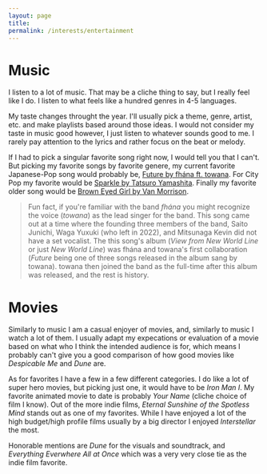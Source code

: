 ```yaml
---
layout: page
title: 
permalink: /interests/entertainment
---
```


# Music

I listen to a lot of music. That may be a cliche thing to say, but I really feel like I do. I listen to what feels like a hundred genres in 4-5 languages.

My taste changes throught the year. I'll usually pick a theme, genre, artist, etc. and make playlists based around those ideas. I would not consider my taste in music good however, I just listen to whatever sounds good to me. I rarely pay attention to the lyrics and rather focus on the beat or melody. 

If I had to pick a singular favorite song right now, I would tell you that I can't. But picking my favorite songs by favorite genere, my current favorite Japanese-Pop song would probably be, [Future by fhána ft. towana](https://open.spotify.com/track/0vdw3w47fXIAT7bvMDruky?si=f6b662f3bab44ca2). For City Pop my favorite would be [Sparkle by Tatsuro Yamashita](https://www.youtube.com/watch?v=pqobRu9aR3M). Finally my favorite older song would be [Brown Eyed Girl by Van Morrison](https://open.spotify.com/track/3yrSvpt2l1xhsV9Em88Pul?si=8394be3a71c14b24).

> Fun fact, if you're familiar with the band *fhána* you might recognize the voice (*towana*) as the lead singer for the band. This song came out at a time where the founding three members of the band, Saito Junichi, Waga Yuxuki (who left in 2022), and Mitsunaga Kevin did not have a set vocalist. The this song's album (*View from New World Line* or just *New World Line*) was fhána and towana's first collaboration (*Future* being one of three songs released in the album sang by towana). towana then joined the band as the full-time after this album was released, and the rest is history.

# Movies

Similarly to music I am a casual enjoyer of movies, and, similarly to music I watch a lot of them. I usually adapt my expecations or evaluation of a movie based on what who I think the intended audience is for, which means I probably can't give you a good comparison of how good movies like *Despicable Me* and *Dune* are.

As for favorites I have a few in a few different categories. I do like a lot of super hero movies, but picking just one, it would have to be *Iron Man I*. My favorite animated movie to date is probably *Your Name* (cliche choice of film I know). Out of the more indie films, *Eternal Sunshine of the Spotless Mind* stands out as one of my favorites. While I have enjoyed a lot of the high budget/high profile films usually by a big director I enjoyed *Interstellar* the most.

Honorable mentions are *Dune* for the visuals and soundtrack, and *Everything Everwhere All at Once* which was a very very close tie as the indie film favorite.

